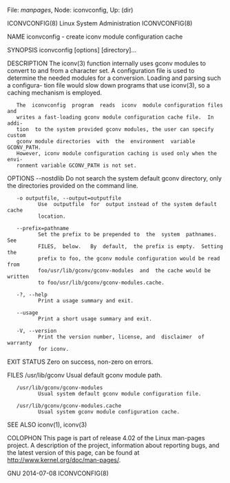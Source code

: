 File: *manpages*,  Node: iconvconfig,  Up: (dir)

ICONVCONFIG(8)            Linux System Administration           ICONVCONFIG(8)



NAME
       iconvconfig - create iconv module configuration cache

SYNOPSIS
       iconvconfig [options] [directory]...

DESCRIPTION
       The  iconv(3)  function internally uses gconv modules to convert to and
       from a character set.  A configuration file is used  to  determine  the
       needed modules for a conversion.  Loading and parsing such a configura-
       tion file would slow down programs that  use  iconv(3),  so  a  caching
       mechanism is employed.

       The  iconvconfig  program  reads  iconv  module configuration files and
       writes a fast-loading gconv module configuration cache file.  In  addi-
       tion  to the system provided gconv modules, the user can specify custom
       gconv module directories  with  the  environment  variable  GCONV_PATH.
       However, iconv module configuration caching is used only when the envi-
       ronment variable GCONV_PATH is not set.

OPTIONS
       --nostdlib
              Do not search the  system  default  gconv  directory,  only  the
              directories provided on the command line.

       -o outputfile, --output=outputfile
              Use  outputfile  for  output instead of the system default cache
              location.

       --prefix=pathname
              Set the prefix to be prepended to  the  system  pathnames.   See
              FILES,  below.   By  default,  the prefix is empty.  Setting the
              prefix to foo, the gconv module configuration would be read from
              foo/usr/lib/gconv/gconv-modules  and  the cache would be written
              to foo/usr/lib/gconv/gconv-modules.cache.

       -?, --help
              Print a usage summary and exit.

       --usage
              Print a short usage summary and exit.

       -V, --version
              Print the version number, license, and  disclaimer  of  warranty
              for iconv.

EXIT STATUS
       Zero on success, non-zero on errors.

FILES
       /usr/lib/gconv
              Usual default gconv module path.

       /usr/lib/gconv/gconv-modules
              Usual system default gconv module configuration file.

       /usr/lib/gconv/gconv-modules.cache
              Usual system gconv module configuration cache.

SEE ALSO
       iconv(1), iconv(3)

COLOPHON
       This  page  is  part of release 4.02 of the Linux man-pages project.  A
       description of the project, information about reporting bugs,  and  the
       latest     version     of     this    page,    can    be    found    at
       http://www.kernel.org/doc/man-pages/.



GNU                               2014-07-08                    ICONVCONFIG(8)

